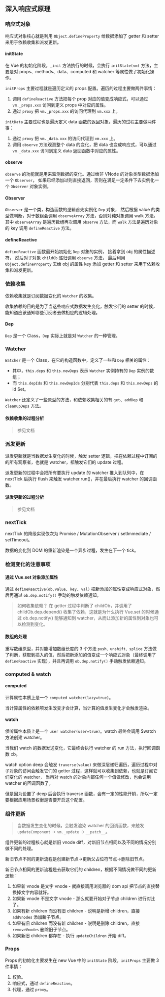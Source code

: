 ## 深入响应式原理

### 响应式对象

响应式对象核心就是利用 `Object.defineProperty` 给数据添加了 getter 和 setter 来用于依赖收集和派发更新。

#### initState

在 Vue 的初始化阶段，`_init` 方法执行的时候，会执行 `initState(vm)` 方法，主要是对 props、methods、data、computed 和 watcher 等属性做了初始化操作。

`initProps` 主要过程就是遍历定义的 props 配置。遍历的过程主要做两件事情：
1. 调用 `defineReactive` 方法把每个 prop 对应的值变成响应式，可以通过 `vm._props.xxx` 访问到定义 props 中对应的属性。
2. 通过 `proxy` 把 `vm._props.xxx` 的访问代理到 `vm.xxx` 上。

`initData` 主要过程也是遍历定义 data 函数的返回对象，遍历的过程主要做两件事：
1. 通过 `proxy` 把 `vm._data.xxx` 的访问代理到 `vm.xxx` 上。
2. 调用 `observe` 方法观测整个 data 的变化，把 data 也变成响应式，可以通过 `vm._data.xxx` 访问到定义 data 返回函数中对应的属性。

#### observe

`observe` 的功能就是用来监测数据的变化。通过给非 VNode 的对象类型数据添加一个 `Observer`，
如果已经添加过则直接返回，否则在满足一定条件下去实例化一个 `Observer` 对象实例。

#### Observer

`Observer` 是一个类，构造函数的逻辑首先实例化 `Dep` 对象，
然后根据 value 的类型做判断，对于数组会调用 `observeArray` 方法，否则对纯对象调用 walk 方法。
其中 `observeArray` 是遍历数组再次调用 `observe` 方法，而 `walk` 方法是遍历对象的 key 调用 `defineReactive` 方法。

#### defineReactive

`defineReactive` 函数最开始初始化 `Dep` 对象的实例，
接着拿到 obj 的属性描述符，
然后对子对象 `childOb` 递归调用 `observe` 方法，
最后利用 `Object.defineProperty` 去给 obj 的属性 key 添加 getter 和 setter 来用于依赖收集和派发更新。


### 依赖收集

依赖收集就是订阅数据变化的 `Watcher` 的收集。

收集依赖的目的是为了当这些响应式数据发生变化，触发它们的 setter 的时候，能知道应该通知哪些订阅者去做相应的逻辑处理。

#### Dep

`Dep` 是一个 Class，`Dep` 实际上就是对 `Watcher` 的一种管理。

### Watcher

`Watcher` 是一个 Class，在它的构造函数中，定义了一些和 `Dep` 相关的属性：
* 其中，`this.deps` 和 `this.newDeps` 表示 `Watcher` 实例持有的 `Dep` 实例的数组；
* 而 `this.depIds` 和 `this.newDepIds` 分别代表 `this.deps` 和 `this.newDeps` 的 id Set。

`Watcher` 还定义了一些原型的方法，和依赖收集相关的有 `get`、`addDep` 和 `cleanupDeps` 方法。

#### 依赖收集的过程分析

> 参见文档


### 派发更新

派发更新就是当数据发生变化的时候，触发 setter 逻辑，把在依赖过程中订阅的的所有观察者，也就是 watcher，都触发它们的 update 过程。

派发更新的过程中会把所有要执行 update 的 watcher 推入到队列中，在 nextTick 后执行 flush 来触发 watcher.run()，并在最后执行 watcher 的回调函数。

#### 派发更新的过程分析

> 参见文档


### nextTick

nextTick 的降级实现依次为 Promise / MutationObserver / setImmediate / setTimeout。

数据的变化到 DOM 的重新渲染是一个异步过程，发生在下一个 tick。


### 检测变化的注意事项

#### 通过 Vue.set 对象添加属性

通过 `defineReactive(ob.value, key, val)` 把新添加的属性变成响应式对象，然后再通过 `ob.dep.notify()` 手动的触发依赖通知。

> 如何收集依赖？
> 在 getter 过程中判断了 childOb，并调用了 childOb.dep.depend() 收集了依赖，这就是为什么执行 Vue.set 的时候通过 ob.dep.notify() 能够通知到 watcher，从而让添加新的属性到对象也可以检测到变化。

#### 数组的处理

重写数组原型，并对能增加数组长度的 3 个方法 `push、unshift、splice` 方法做了判断，获取到插入的值，然后把新添加的值变成一个响应式对象（最终调用了 `defineReactive` 实现），并且再调用 `ob.dep.notify()` 手动触发依赖通知。


### computed & watch

#### computed

计算属性本质上是一个 `computed watcher(lazy=true)`。

当计算属性的依赖项发生改变才会计算，当计算的值发生变化才会触发渲染。

#### watch

侦听属性本质上是一个 `user watcher(user=true)`。watch 最终会调用 $watch 方法创建 watcher。

当我们 watch 的数据发送变化，它最终会执行 watcher 的 run 方法，执行回调函数 cb。

watch option deep 会触发 `traverse(value)` 来做深层递归遍历，遍历过程中对子对象的访问会触发它们的 getter 过程，这样就可以收集到依赖，也就是订阅它们变化的 watcher，
当再对 watch 的对象内部任何一个值做修改，也会调用 watcher 的回调函数了。

但是因为设置了 deep 后会执行 traverse 函数，会有一定的性能开销，所以一定要根据应用场景权衡是否要开启这个配置。


### 组件更新

> 当数据发生变化的时候，会触发渲染 watcher 的回调函数，来触发 `updateComponent` -> `vm._update` -> `__patch__`。

组件更新的过程核心就是新旧 vnode diff，对新旧节点相同以及不同的情况分别做不同的处理。

新旧节点不同的更新流程是创建新节点->更新父占位符节点->删除旧节点。

新旧节点相同的更新流程是去获取它们的 children，根据不同情况做不同的更新逻辑：

1. 如果新 vnode 是文字 vnode - 就直接调用浏览器的 dom api 把节点的直接替换掉文字内容就好。
2. 如果新 vnode 不是文字 vnode - 那么就要开始对子节点 children 进行对比了。
3. 如果有新 children 而没有旧 children - 说明是新增 children，直接 `addVnodes` 添加新子节点。
4. 如果有旧 children 而没有新 children - 说明是删除 children，直接 `removeVnodes` 删除旧子节点。
5. 如果新旧 children 都存在 - 执行 `updateChildren` 开始 diff。


### Props

Props 的初始化主要发生在 new Vue 中的 `initState` 阶段。`initProps` 主要做 3 件事情：
1. 校验。
2. 响应式，通过 `defineReactive`。
3. 代理，通过 `proxy`。
